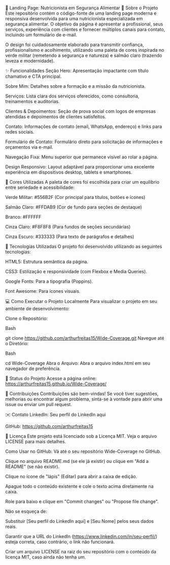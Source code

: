 🥗 Landing Page: Nutricionista em Segurança Alimentar
📄 Sobre o Projeto
Este repositório contém o código-fonte de uma landing page moderna e responsiva desenvolvida para uma nutricionista especializada em segurança alimentar. O objetivo da página é apresentar a profissional, seus serviços, experiência com clientes e fornecer múltiplos canais para contato, incluindo um formulário de e-mail.

O design foi cuidadosamente elaborado para transmitir confiança, profissionalismo e acolhimento, utilizando uma paleta de cores inspirada no verde militar (remetendo a segurança e natureza) e salmão claro (trazendo leveza e modernidade).

✨ Funcionalidades
Seção Hero: Apresentação impactante com título chamativo e CTA principal.

Sobre Mim: Detalhes sobre a formação e a missão da nutricionista.

Serviços: Lista clara dos serviços oferecidos, como consultoria, treinamentos e auditorias.

Clientes & Depoimentos: Seção de prova social com logos de empresas atendidas e depoimentos de clientes satisfeitos.

Contato: Informações de contato (email, WhatsApp, endereço) e links para redes sociais.

Formulário de Contato: Formulário direto para solicitação de informações e orçamentos via e-mail.

Navegação Fixa: Menu superior que permanece visível ao rolar a página.

Design Responsivo: Layout adaptável para proporcionar uma excelente experiência em dispositivos desktop, tablets e smartphones.

🎨 Cores Utilizadas
A paleta de cores foi escolhida para criar um equilíbrio entre seriedade e acessibilidade:

Verde Militar: #556B2F (Cor principal para títulos, botões e ícones)

Salmão Claro: #FFDAB9 (Cor de fundo para seções de destaque)

Branco: #FFFFFF

Cinza Claro: #F8F8F8 (Para fundos de seções secundárias)

Cinza Escuro: #333333 (Para texto de parágrafos e detalhes)

🚀 Tecnologias Utilizadas
O projeto foi desenvolvido utilizando as seguintes tecnologias:

HTML5: Estrutura semântica da página.

CSS3: Estilização e responsividade (com Flexbox e Media Queries).

Google Fonts: Para a tipografia (Poppins).

Font Awesome: Para ícones visuais.

💻 Como Executar o Projeto Localmente
Para visualizar o projeto em seu ambiente de desenvolvimento:

Clone o Repositório:

Bash

git clone https://github.com/arthurfreitas15/Wide-Coverage.git
Navegue até o Diretório:

Bash

cd Wide-Coverage
Abra o Arquivo:
Abra o arquivo index.html em seu navegador de preferência.

🚧 Status do Projeto
Acesse a página online: https://arthurfreitas15.github.io/Wide-Coverage/

🤝 Contribuições
Contribuições são bem-vindas! Se você tiver sugestões, melhorias ou encontrar algum problema, sinta-se à vontade para abrir uma issue ou enviar um pull request.

✉️ Contato
LinkedIn: Seu perfil do LinkedIn aqui

GitHub: https://github.com/arthurfreitas15

📝 Licença
Este projeto está licenciado sob a Licença MIT. Veja o arquivo LICENSE para mais detalhes.

Como Usar no GitHub:
Vá até o seu repositório Wide-Coverage no GitHub.

Clique no arquivo README.md (se ele já existir) ou clique em "Add a README" (se não existir).

Clique no ícone de "lápis" (Editar) para abrir a caixa de edição.

Apague todo o conteúdo existente e cole o texto acima diretamente na caixa.

Role para baixo e clique em "Commit changes" ou "Propose file change".

Não se esqueça de:

Substituir [Seu perfil do LinkedIn aqui] e [Seu Nome] pelos seus dados reais.

Garantir que a URL do LinkedIn (https://www.linkedin.com/in/seu-perfil/) esteja correta, caso contrário, o link não funcionará.

Criar um arquivo LICENSE na raiz do seu repositório com o conteúdo da licença MIT, caso ainda não tenha um.
